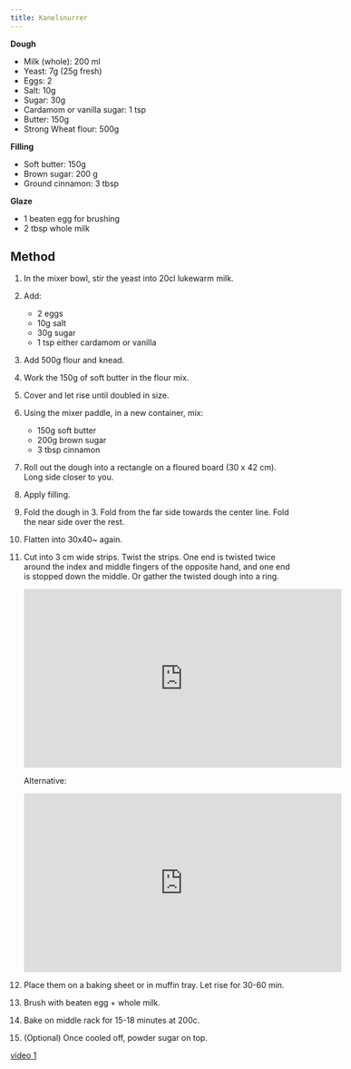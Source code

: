 ```yaml
---
title: Kanelsnurrer
---
```


**Dough**

- Milk (whole): 200 ml
- Yeast: 7g (25g fresh)
- Eggs: 2
- Salt: 10g
- Sugar: 30g
- Cardamom or vanilla sugar: 1 tsp
- Butter: 150g
- Strong Wheat flour: 500g

**Filling**

- Soft butter: 150g
- Brown sugar: 200 g
- Ground cinnamon: 3 tbsp

**Glaze**

- 1 beaten egg for brushing
- 2 tbsp whole milk

## Method

1. In the mixer bowl, stir the yeast into 20cl lukewarm milk.
1. Add:
   - 2 eggs
   - 10g salt
   - 30g sugar
   - 1 tsp either cardamom or vanilla
1. Add 500g flour and knead.
1. Work the 150g of soft butter in the flour mix.
1. Cover and let rise until doubled in size.
1. Using the mixer paddle, in a new container, mix:
   - 150g soft butter
   - 200g brown sugar
   - 3 tbsp cinnamon
1. Roll out the dough into a rectangle on a floured board (30 x 42 cm). Long side closer to you.
1. Apply filling.
1. Fold the dough in 3. Fold from the far side towards the center line. Fold the near side over the rest.
1. Flatten into 30x40~ again.
1. Cut into 3 cm wide strips. Twist the strips. One end is
   twisted twice around the index and middle fingers of the opposite hand, and one end is stopped down the middle. Or gather the twisted dough into a ring.
   <iframe width="560" height="315" src="https://www.youtube.com/embed/N0g8hyUGcvk" title="YouTube video player" frameborder="0" allow="accelerometer; autoplay; clipboard-write; encrypted-media; gyroscope; picture-in-picture" allowfullscreen></iframe>

   Alternative:
   <iframe width="560" height="315" src="https://www.youtube.com/embed/wNiyp89pTi0?start=195" title="YouTube video player" frameborder="0" allow="accelerometer; autoplay; clipboard-write; encrypted-media; gyroscope; picture-in-picture" allowfullscreen></iframe>

1. Place them on a baking sheet or in muffin tray. Let rise for 30-60 min.
1. Brush with beaten egg + whole milk.
1. Bake on middle rack for 15-18 minutes at 200c.
1. (Optional) Once cooled off, powder sugar on top.

[video 1](https://www.youtube.com/watch?v=wNiyp89pTi0)
